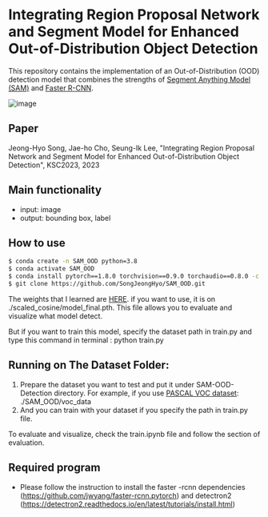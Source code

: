 # Integrating Region Proposal Network and Segment Model for Enhanced Out-of-Distribution Object Detection

This repository contains the implementation of an Out-of-Distribution (OOD) detection model that combines the strengths of [Segment Anything Model (SAM)](https://ai.meta.com/research/publications/segment-anything/) and [Faster R-CNN](https://arxiv.org/abs/1506.01497).

![image](https://github.com/SongJeongHyo/SAM_OOD/assets/79832986/1cbf3952-71f7-4ec9-97db-ffc7fef49723)

## Paper
Jeong-Hyo Song, Jae-ho Cho, Seung-Ik Lee, "Integrating Region Proposal Network and Segment Model for Enhanced Out-of-Distribution Object Detection", KSC2023, 2023

## Main functionality
- input: image
- output: bounding box, label

## How to use
```bash
$ conda create -n SAM_OOD python=3.8
$ conda activate SAM_OOD
$ conda install pytorch==1.8.0 torchvision==0.9.0 torchaudio==0.8.0 -c pytorch
$ git clone https://github.com/SongJeongHyo/SAM_OOD.git
```

The weights that I learned are [HERE](https://drive.google.com/file/d/1TXgAI5KW82CS22t1DZl74-K3b5Y_B6Rk/view?usp=sharing). if you want to use, it is on ./scaled_cosine/model_final.pth. This file allows you to evaluate and visualize what model detect. 

But if you want to train this model, specify the dataset path in train.py and type this command in terminal : python train.py

## Running on The Dataset Folder:
1. Prepare the dataset you want to test and put it under SAM-OOD-Detection directory. For example, if you use [PASCAL VOC dataset](http://host.robots.ox.ac.uk/pascal/VOC/voc2007/): ./SAM_OOD/voc_data
2. And you can train with your dataset if you specify the path in train.py file.

To evaluate and visualize, check the train.ipynb file and follow the section of evaluation.

## Required program
- Please follow the instruction to install the faster -rcnn dependencies (https://github.com/jwyang/faster-rcnn.pytorch) and detectron2 (https://detectron2.readthedocs.io/en/latest/tutorials/install.html) 

